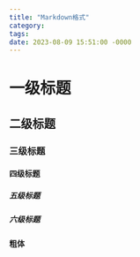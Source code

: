 ```yaml
---
title: "Markdown格式"
category: 
tags: 
date: 2023-08-09 15:51:00 -0000
---
```


# 一级标题

## 二级标题

### 三级标题

#### 四级标题

##### 五级标题

##### 六级标题

**粗体**
